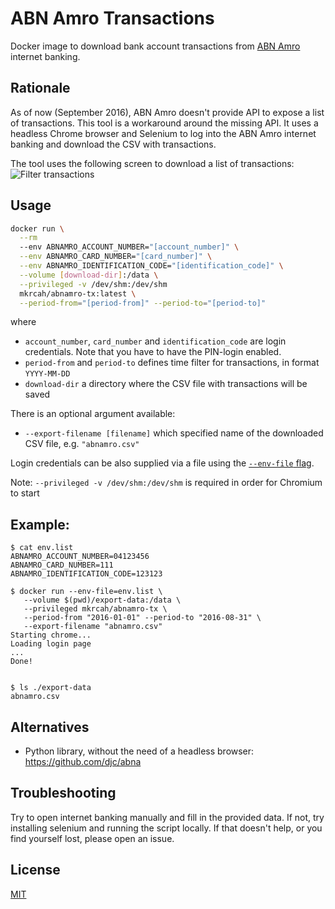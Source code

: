 # ABN Amro Transactions

Docker image to download bank account transactions 
from [ABN Amro](https://www.abnamro.nl) internet banking.

## Rationale
As of now (September 2016), ABN Amro doesn't provide API to expose a list
of transactions. This tool is a workaround around the missing API. It uses a headless
Chrome browser and Selenium to log into the ABN Amro internet banking and download
the CSV with transactions. 

The tool uses the following screen to download a list of transactions:
![Filter transactions](export.png)
 

## Usage

```bash
docker run \
  --rm 
  --env ABNAMRO_ACCOUNT_NUMBER="[account_number]" \
  --env ABNAMRO_CARD_NUMBER="[card_number]" \
  --env ABNAMRO_IDENTIFICATION_CODE="[identification_code]" \
  --volume [download-dir]:/data \
  --privileged -v /dev/shm:/dev/shm
  mkrcah/abnamro-tx:latest \
  --period-from="[period-from]" --period-to="[period-to]"
```

where
- `account_number`, `card_number` and `identification_code` are login credentials. Note that you have to have the PIN-login enabled.
- `period-from` and `period-to` defines time filter for transactions, in format `YYYY-MM-DD`
- `download-dir` a directory where the CSV file with transactions will be saved

There is an optional argument available:
- `--export-filename [filename]` which specified name of the downloaded CSV file, e.g. `"abnamro.csv"`

Login credentials can be also supplied via a file using the [`--env-file` flag](https://docs.docker.com/engine/reference/commandline/run/#/set-environment-variables-e-env-env-file).

Note: `--privileged -v /dev/shm:/dev/shm` is required in order for Chromium to start 
## Example:

```
$ cat env.list
ABNAMRO_ACCOUNT_NUMBER=04123456
ABNAMRO_CARD_NUMBER=111
ABNAMRO_IDENTIFICATION_CODE=123123

$ docker run --env-file=env.list \
   --volume $(pwd)/export-data:/data \ 
   --privileged mkrcah/abnamro-tx \ 
   --period-from "2016-01-01" --period-to "2016-08-31" \
   --export-filename "abnamro.csv"
Starting chrome...
Loading login page
...
Done!


$ ls ./export-data
abnamro.csv
```

## Alternatives

- Python library, without the need of a headless browser: https://github.com/djc/abna

## Troubleshooting

Try to open internet banking manually and fill in the provided data.
If not, try installing selenium and running the script locally.
If that doesn't help, or you find yourself lost, please open an issue.

## License
[MIT](http://choosealicense.com/licenses/mit/)
